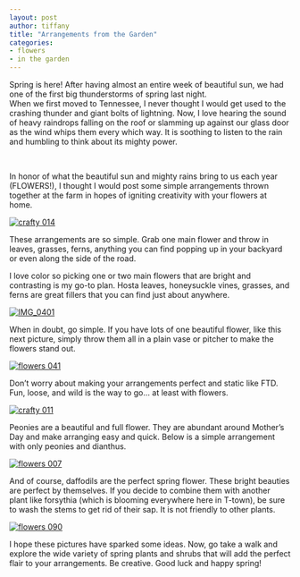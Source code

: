 ```yaml
---
layout: post
author: tiffany
title: "Arrangements from the Garden"
categories: 
- flowers
- in the garden
---
```


Spring is here! After having almost an entire week of beautiful sun, we had one of the first big thunderstorms of spring last night.  
When we first moved to Tennessee, I never thought I would get used to the crashing thunder and giant bolts of lightning. Now, I love hearing the sound of heavy raindrops falling on the roof or slamming up against our glass door as the wind whips them every which way. It is soothing to listen to the rain and humbling to think about its mighty power.

[  
](http://1.bp.blogspot.com/-fmPP7imBmTM/TYtDABgPmqI/AAAAAAAAAQE/kRnsFJArmpM/s1600/crafty%2B014.JPG)

In honor of what the beautiful sun and mighty rains bring to us each year (FLOWERS!), I thought I would post some simple arrangements thrown together at the farm in hopes of igniting creativity with your flowers at home.

[![](jekyll_uploads/2011/03/crafty-014-325x433.jpg "crafty 014")](http://www.sweetpeonies.com/2011/03/arrangements-from-the-garden/crafty-014-2/)

These arrangements are so simple. Grab one main flower and throw in leaves, grasses, ferns, anything you can find popping up in your backyard or even along the side of the road.

I love color so picking one or two main flowers that are bright and contrasting is my go-to plan. Hosta leaves, honeysuckle vines, grasses, and ferns are great fillers that you can find just about anywhere.

[![](jekyll_uploads/2011/03/IMG_0401-575x431.jpg "IMG_0401")](http://www.sweetpeonies.com/2011/03/arrangements-from-the-garden/img_0401-2/)

When in doubt, go simple. If you have lots of one beautiful flower, like this next picture, simply throw them all in a plain vase or pitcher to make the flowers stand out.

[![](jekyll_uploads/2011/03/flowers-041-325x433.jpg "flowers 041")](http://www.sweetpeonies.com/2011/03/arrangements-from-the-garden/flowers-041-2/)

Don’t worry about making your arrangements perfect and static like FTD. Fun, loose, and wild is the way to go… at least with flowers.

[![](jekyll_uploads/2011/03/crafty-011-325x433.jpg "crafty 011")](http://www.sweetpeonies.com/2011/03/arrangements-from-the-garden/crafty-011-2/)

Peonies are a beautiful and full flower. They are abundant around Mother’s Day and make arranging easy and quick. Below is a simple arrangement with only peonies and dianthus.

[![](jekyll_uploads/2011/03/flowers-007-325x433.jpg "flowers 007")](http://www.sweetpeonies.com/2011/03/arrangements-from-the-garden/flowers-007/)

And of course, daffodils are the perfect spring flower. These bright beauties are perfect by themselves. If you decide to combine them with another plant like forsythia (which is blooming everywhere here in T-town), be sure to wash the stems to get rid of their sap. It is not friendly to other plants.

[![](jekyll_uploads/2011/03/flowers-090-325x460.jpg "flowers 090")](http://www.sweetpeonies.com/2011/03/arrangements-from-the-garden/flowers-090-2/)

I hope these pictures have sparked some ideas. Now, go take a walk and explore the wide variety of spring plants and shrubs that will add the perfect flair to your arrangements. Be creative. Good luck and happy spring!